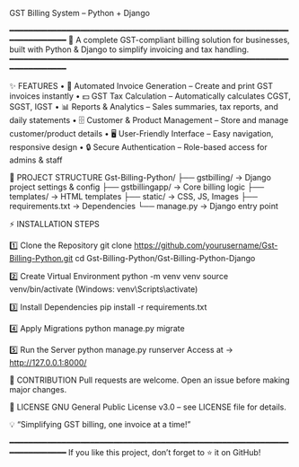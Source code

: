 GST Billing System – Python + Django

━━━━━━━━━━━━━━━━━━━━━━━━━━━━━━━━━━━━━━━━━━━━━━━━━━━━━━━━━━━━━━━━━━━━━━━
🚀 A complete GST-compliant billing solution for businesses,
built with Python & Django to simplify invoicing and tax handling.
━━━━━━━━━━━━━━━━━━━━━━━━━━━━━━━━━━━━━━━━━━━━━━━━━━━━━━━━━━━━━━━━━━━━━━━

✨ FEATURES
• 📄 Automated Invoice Generation – Create and print GST invoices instantly
• 💵 GST Tax Calculation – Automatically calculates CGST, SGST, IGST
• 📊 Reports & Analytics – Sales summaries, tax reports, and daily statements
• 🗄 Customer & Product Management – Store and manage customer/product details
• 🖥 User-Friendly Interface – Easy navigation, responsive design
• 🔒 Secure Authentication – Role-based access for admins & staff

📂 PROJECT STRUCTURE
Gst-Billing-Python/
├── gstbilling/ → Django project settings & config
├── gstbillingapp/ → Core billing logic
├── templates/ → HTML templates
├── static/ → CSS, JS, Images
├── requirements.txt → Dependencies
└── manage.py → Django entry point

⚡ INSTALLATION STEPS

1️⃣ Clone the Repository
git clone https://github.com/yourusername/Gst-Billing-Python.git
cd Gst-Billing-Python/Gst-Billing-Python-Django

2️⃣ Create Virtual Environment
python -m venv venv
source venv/bin/activate (Windows: venv\Scripts\activate)

3️⃣ Install Dependencies
pip install -r requirements.txt

4️⃣ Apply Migrations
python manage.py migrate

5️⃣ Run the Server
python manage.py runserver
Access at → http://127.0.0.1:8000/

🤝 CONTRIBUTION
Pull requests are welcome.
Open an issue before making major changes.

📜 LICENSE
GNU General Public License v3.0 – see LICENSE file for details.

💡 “Simplifying GST billing, one invoice at a time!”

━━━━━━━━━━━━━━━━━━━━━━━━━━━━━━━━━━━━━━━━━━━━━━━━━━━━━━━━━━━━━━━━━━━━━━━
If you like this project, don’t forget to ⭐ it on GitHub!
